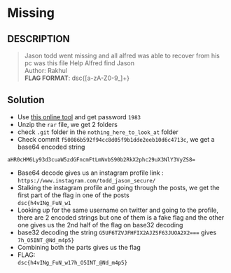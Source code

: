 # Missing

## DESCRIPTION
> Jason todd went missing and all alfred was able to recover from his pc was this file
Help Alfred find Jason  
Author: Rakhul  
**FLAG FORMAT**:
dsc{[a-zA-Z0-9_]+}

## Solution 
* Use [this online tool](hhttps://www.lostmypass.com/file-types/rar/) and get password `1983`
* Unzip the `rar` file, we get 2 folders
* check `.git` folder in the `nothing_here_to_look_at` folder
* Check commit `f50086b592f94cc8d05f9b1dde2eeb10d6c4713c`, we get a base64 encoded string  

```base64
aHR0cHM6Ly93d3cuaW5zdGFncmFtLmNvbS90b2RkX2phc29uX3NlY3VyZS8=
```
* Base64 decode gives us an instagram profile link : `https://www.instagram.com/todd_jason_secure/`
* Stalking the instagram profile and going through the posts, we get the first part of the flag in one of the posts  
`dsc{h4vINg_FuN_w1`
* Looking up for the same username on twitter and going to the profile, there are 2 encoded strings but one of them is a fake flag and the other one gives us the 2nd half of the flag on base32 decoding
* base32 decoding the string `G5UF6TZVJFHFIX2AJZSF63JUOA2X2===` gives `7h_O5INT_@Nd_m4p5}`
* Combining both the parts gives us the flag
* FLAG:  
`dsc{h4vINg_FuN_w17h_O5INT_@Nd_m4p5}`


